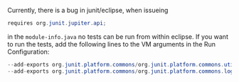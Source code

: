 Currently, there is a bug in junit/eclipse, when issueing 
```java
requires org.junit.jupiter.api;
```
in the `module-info.java` no tests can be run from within eclipse.
If you want to run the tests, add the following lines to the VM arguments in the Run Configuration:
```java
--add-exports org.junit.platform.commons/org.junit.platform.commons.util=ALL-UNNAMED 
--add-exports org.junit.platform.commons/org.junit.platform.commons.logging=ALL-UNNAMED
```